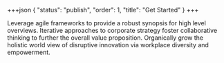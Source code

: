 +++json
{
  "status": "publish",
  "order": 1,
  "title": "Get Started"
}
+++

Leverage agile frameworks to provide a robust synopsis for high level overviews. Iterative approaches to corporate strategy foster collaborative thinking to further the overall value proposition. Organically grow the holistic world view of disruptive innovation via workplace diversity and empowerment.
